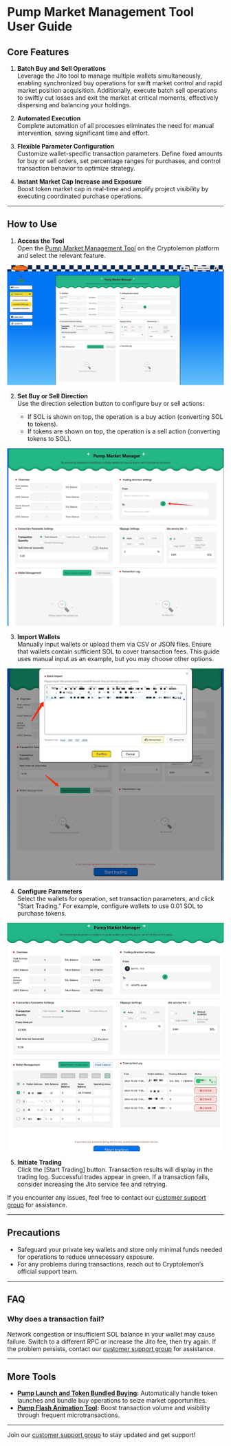# Pump Market Management Tool User Guide

## Core Features


1. **Batch Buy and Sell Operations**  
   Leverage the Jito tool to manage multiple wallets simultaneously, enabling synchronized buy operations for swift market control and rapid market position acquisition. Additionally, execute batch sell operations to swiftly cut losses and exit the market at critical moments, effectively dispersing and balancing your holdings.

2. **Automated Execution**  
   Complete automation of all processes eliminates the need for manual intervention, saving significant time and effort.

3. **Flexible Parameter Configuration**  
   Customize wallet-specific transaction parameters. Define fixed amounts for buy or sell orders, set percentage ranges for purchases, and control transaction behavior to optimize strategy.

4. **Instant Market Cap Increase and Exposure**  
   Boost token market cap in real-time and amplify project visibility by executing coordinated purchase operations.

---

## How to Use

1. **Access the Tool**  
   Open the [Pump Market Management Tool](https://cryptolemon.co/en-US/auto-batch-pump-trading) on the Cryptolemon platform and select the relevant feature.

![Alt text](image/pump-volume-bot-1.png)

2. **Set Buy or Sell Direction**  
   Use the direction selection button to configure buy or sell actions:

   - If SOL is shown on top, the operation is a buy action (converting SOL to tokens).
   - If tokens are shown on top, the operation is a sell action (converting tokens to SOL).

![Alt text](image/pump-volume-bot-2.png)

3. **Import Wallets**  
   Manually input wallets or upload them via CSV or JSON files. Ensure that wallets contain sufficient SOL to cover transaction fees. This guide uses manual input as an example, but you may choose other options.

![Alt text](image/pump-volume-bot-3.png)

4. **Configure Parameters**  
   Select the wallets for operation, set transaction parameters, and click "Start Trading." For example, configure wallets to use 0.01 SOL to purchase tokens.


![Alt text](image/pump-volume-bot-4.png)


5. **Initiate Trading**  
   Click the [Start Trading] button. Transaction results will display in the trading log. Successful trades appear in green. If a transaction fails, consider increasing the Jito service fee and retrying.

If you encounter any issues, feel free to contact our [customer support group](https://t.me/cryptolemongroup) for assistance.

---

## Precautions
- Safeguard your private key wallets and store only minimal funds needed for operations to reduce unnecessary exposure.
- For any problems during transactions, reach out to Cryptolemon’s official support team.

---

## FAQ

### Why does a transaction fail?
Network congestion or insufficient SOL balance in your wallet may cause failure. Switch to a different RPC or increase the Jito fee, then try again. If the problem persists, contact our [customer support group](https://t.me/cryptolemongroup) for assistance.

---

## More Tools
- **[Pump Launch and Token Bundled Buying](https://cryptolemon.co/en-US/pump-launch-and-buy-token/solana):** Automatically handle token launches and bundle buy operations to seize market opportunities.
- **[Pump Flash Animation Tool](https://cryptolemon.co/en-US/automated-show-animations-pump-tool):** Boost transaction volume and visibility through frequent microtransactions.

---

Join our [customer support group](https://t.me/cryptolemongroup) to stay updated and get support!

